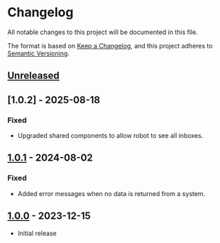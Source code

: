 # Changelog

All notable changes to this project will be documented in this file.

The format is based on [Keep a Changelog](https://keepachangelog.com/en/1.0.0/),
and this project adheres to [Semantic Versioning](https://semver.org/spec/v2.0.0.html).

## [Unreleased]

## [1.0.2] - 2025-08-18

### Fixed

- Upgraded shared components to allow robot to see all inboxes.

## [1.0.1] - 2024-08-02

### Fixed

- Added error messages when no data is returned from a system.

## [1.0.0] - 2023-12-15

- Initial release

[Unreleased]: https://github.com/itk-dev-rpa/Gennemsoegning-af-Statstidende/compare/1.0.1...HEAD
[1.0.1]: https://github.com/itk-dev-rpa/Gennemsoegning-af-Statstidende/releases/tag/1.0.1
[1.0.0]: https://github.com/itk-dev-rpa/Gennemsoegning-af-Statstidende/releases/tag/1.0.0
